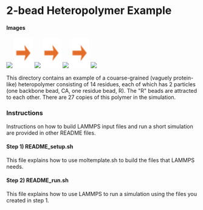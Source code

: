 2-bead Heteropolymer Example
====================

#### Images

<img src="images/2bead_monomer.jpg" height=70> <img src="images/rightarrow.svg" height=80>
<img src="images/2bead_polymer_LR.jpg" height=70> <img src="images/rightarrow.svg" height=80>
<img src="images/2bead_polymer_array3x3x3_LR.jpg" width=160> <img src="images/rightarrow.svg" height=80>
<img src="images/2bead_t=4850000_LR.jpg" width=160>


This directory contains an example of a couarse-grained (vaguely protein-like)
heteropolymer consisting of 14 residues, each of which has 2 particles
(one backbone bead, CA, one residue bead, R).
The "R" beads are attracted to each other.
There are 27 copies of this polymer in the simulation.


### Instructions 
Instructions on how to build LAMMPS input files and
run a short simulation are provided in other README files.

#### Step 1) README_setup.sh
This file explains how to use moltemplate.sh to build the files that
LAMMPS needs.

#### Step 2) README_run.sh
This file explains how to use LAMMPS to run a simulation using the
files you created in step 1.

